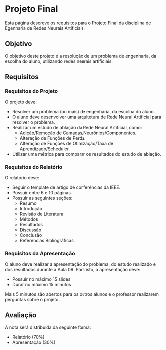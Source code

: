 # Projeto Final

Esta página descreve os requisitos para o Projeto Final da disciplina de Egenharia de Redes Neurais Artificiais.

## Objetivo

O objetivo deste projeto é a resolução de um problema de engenharia, da escolha do aluno, utilizando redes neurais artificiais.

## Requisitos

### Requisitos do Projeto

O projeto deve:
- Resolver um problema (ou mais) de engenharia, da escolha do aluno.
- O aluno deve desenvolver uma arquitetura de Rede Neural Artificial para resolver o problema.
- Realizar um estudo de ablação da Rede Neural Artificial, como:
  - Adição/Remoção de Camadas/Neurônios/Componentes.
  - Alteração de Funções de Perda.
  - Alteração de Funções de Otimização/Taxa de Aprendizado/Scheduler.
- Utilizar uma métrica para comparar os resultados do estudo de ablação.

### Requisitos do Relatório

O relatório deve:
- Seguir o template de artigo de conferências da IEEE.
- Possuir entre 6 e 10 páginas.
- Possuir as seguintes seções:
  - Resumo
  - Introdução
  - Revisão de Literatura
  - Métodos
  - Resultados
  - Discussão
  - Conclusão
  - Referencias Bibliográficas

### Requisitos da Apresentação

O aluno deve realizar a apresentação do problema, do estudo realizado e dos resultados durante a Aula 09.
Para isto, a apresentação deve:
- Possuir no máximo 15 slides
- Durar no máximo 15 minutos

Mais 5 minutos são abertos para os outros alunos e o professor realizarem perguntas sobre o projeto.

## Avaliação

A nota será distribuída da seguinte forma:
- Relatório (70%)
- Apresentação (30%)
